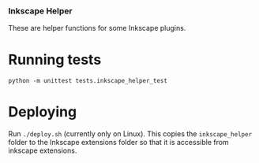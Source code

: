 ### Inkscape Helper

These are helper functions for some Inkscape plugins.

# Running tests

`python -m unittest tests.inkscape_helper_test`

# Deploying

Run `./deploy.sh` (currently only on Linux). This copies the `inkscape_helper` folder to the Inkscape extensions folder so that it is accessible from inkscape extensions.
